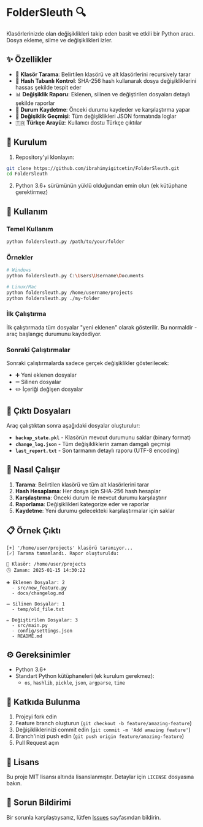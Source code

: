 # FolderSleuth 🔍

Klasörlerinizde olan değişiklikleri takip eden basit ve etkili bir Python aracı. Dosya ekleme, silme ve değişiklikleri izler.

## ✨ Özellikler

- 📁 **Klasör Tarama**: Belirtilen klasörü ve alt klasörlerini recursively tarar
- 🔐 **Hash Tabanlı Kontrol**: SHA-256 hash kullanarak dosya değişikliklerini hassas şekilde tespit eder
- 📊 **Değişiklik Raporu**: Eklenen, silinen ve değiştirilen dosyaları detaylı şekilde raporlar
- 💾 **Durum Kaydetme**: Önceki durumu kaydeder ve karşılaştırma yapar
- 📝 **Değişiklik Geçmişi**: Tüm değişiklikleri JSON formatında loglar
- 🇹🇷 **Türkçe Arayüz**: Kullanıcı dostu Türkçe çıktılar

## 🚀 Kurulum

1. Repository'yi klonlayın:
```bash
git clone https://github.com/ibrahimyigitcetin/FolderSleuth.git
cd FolderSleuth
```

2. Python 3.6+ sürümünün yüklü olduğundan emin olun (ek kütüphane gerektirmez)

## 📖 Kullanım

### Temel Kullanım

```bash
python foldersleuth.py /path/to/your/folder
```

### Örnekler

```bash
# Windows
python foldersleuth.py C:\Users\Username\Documents

# Linux/Mac
python foldersleuth.py /home/username/projects
python foldersleuth.py ./my-folder
```

### İlk Çalıştırma
İlk çalıştırmada tüm dosyalar "yeni eklenen" olarak gösterilir. Bu normaldir - araç başlangıç durumunu kaydediyor.

### Sonraki Çalıştırmalar
Sonraki çalıştırmalarda sadece gerçek değişiklikler gösterilecek:
- ➕ Yeni eklenen dosyalar
- ➖ Silinen dosyalar  
- ✏️ İçeriği değişen dosyalar

## 📂 Çıktı Dosyaları

Araç çalıştıktan sonra aşağıdaki dosyalar oluşturulur:

- **`backup_state.pkl`** - Klasörün mevcut durumunu saklar (binary format)
- **`change_log.json`** - Tüm değişikliklerin zaman damgalı geçmişi
- **`last_report.txt`** - Son tarmanın detaylı raporu (UTF-8 encoding)

## 🔧 Nasıl Çalışır

1. **Tarama**: Belirtilen klasörü ve tüm alt klasörlerini tarar
2. **Hash Hesaplama**: Her dosya için SHA-256 hash hesaplar
3. **Karşılaştırma**: Önceki durum ile mevcut durumu karşılaştırır
4. **Raporlama**: Değişiklikleri kategorize eder ve raporlar
5. **Kaydetme**: Yeni durumu gelecekteki karşılaştırmalar için saklar

## 📋 Örnek Çıktı

```
[+] '/home/user/projects' klasörü taranıyor...
[✓] Tarama tamamlandı. Rapor oluşturuldu:

📁 Klasör: /home/user/projects
🕒 Zaman: 2025-01-15 14:30:22

➕ Eklenen Dosyalar: 2
  - src/new_feature.py
  - docs/changelog.md

➖ Silinen Dosyalar: 1
  - temp/old_file.txt

✏️ Değiştirilen Dosyalar: 3
  - src/main.py
  - config/settings.json
  - README.md
```

## ⚙️ Gereksinimler

- Python 3.6+
- Standart Python kütüphaneleri (ek kurulum gerekmez):
  - `os`, `hashlib`, `pickle`, `json`, `argparse`, `time`

## 🤝 Katkıda Bulunma

1. Projeyi fork edin
2. Feature branch oluşturun (`git checkout -b feature/amazing-feature`)
3. Değişikliklerinizi commit edin (`git commit -m 'Add amazing feature'`)
4. Branch'inizi push edin (`git push origin feature/amazing-feature`)
5. Pull Request açın

## 📄 Lisans

Bu proje MIT lisansı altında lisanslanmıştır. Detaylar için `LICENSE` dosyasına bakın.

## 🐛 Sorun Bildirimi

Bir sorunla karşılaştıysanız, lütfen [Issues](https://github.com/ibrahimyigitcetin/FolderSleuth/issues) sayfasından bildirin.
